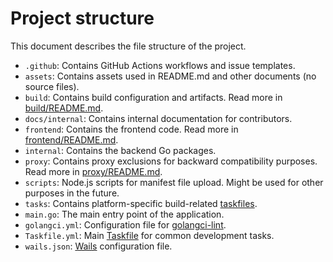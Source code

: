 # Project structure
This document describes the file structure of the project.
- `.github`: Contains GitHub Actions workflows and issue templates.
- `assets`: Contains assets used in README.md and other documents (no source files).
- `build`: Contains build configuration and artifacts. Read more in [build/README.md](../../build/README.md).
- `docs/internal`: Contains internal documentation for contributors.
- `frontend`: Contains the frontend code. Read more in [frontend/README.md](../../frontend/README.md).
- `internal`: Contains the backend Go packages.
- `proxy`: Contains proxy exclusions for backward compatibility purposes. Read more in [proxy/README.md](../../proxy/README.md).
- `scripts`: Node.js scripts for manifest file upload. Might be used for other purposes in the future.
- `tasks`: Contains platform-specific build-related [taskfiles](https://taskfile.dev).
- `main.go`: The main entry point of the application.
- `golangci.yml`: Configuration file for [golangci-lint](https://golangci-lint.run).
- `Taskfile.yml`: Main [Taskfile](https://taskfile.dev) for common development tasks.
- `wails.json`: [Wails](https://wails.io) configuration file.
